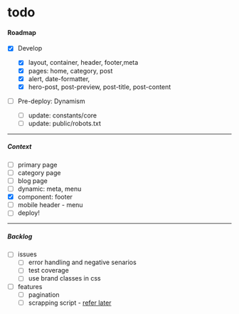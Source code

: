 # todo

#### Roadmap

- [x] Develop

  - [x] layout, container, header, footer,meta
  - [x] pages: home, category, post
  - [x] alert, date-formatter,
  - [x] hero-post, post-preview, post-title, post-content

- [ ] Pre-deploy: Dynamism
  - [ ] update: constants/core
  - [ ] update: public/robots.txt

---

##### Context

- [ ] primary page
- [ ] category page
- [ ] blog page
- [ ] dynamic: meta, menu
- [x] component: footer
- [ ] mobile header - menu
- [ ] deploy!

---

##### Backlog

- [ ] issues
  - [ ] error handling and negative senarios
  - [ ] test coverage
  - [ ] use brand classes in css
- [ ] features
  - [ ] pagination
  - [ ] scrapping script - [refer later](https://www.benawad.com/scraping-recipe-websites/)
